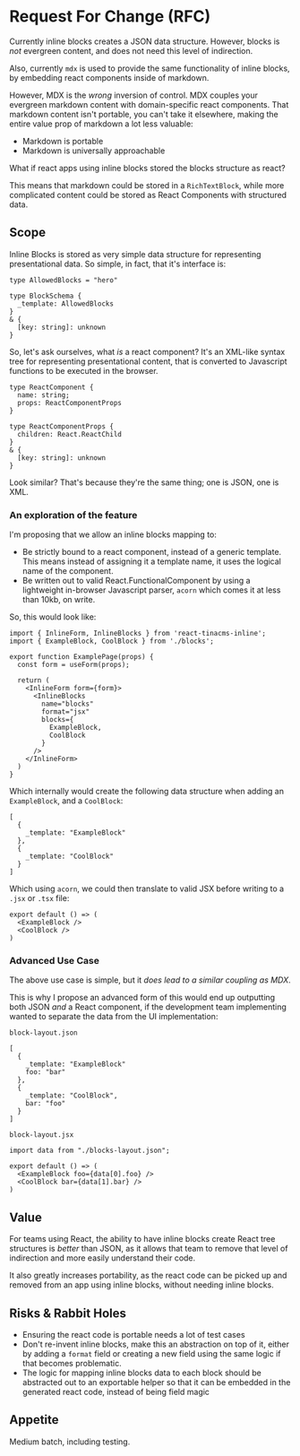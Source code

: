 # Request For Change (RFC)
<!--
  Provide a brief summary of what this RFC is about.
-->

Currently inline blocks creates a JSON data structure. However, blocks is _not_ evergreen content, and does not need this level of indirection. 

Also, currently `mdx` is used to provide the same functionality of inline blocks, by embedding react components inside of markdown.

However, MDX is the _wrong_ inversion of control. MDX couples your evergreen markdown content with domain-specific react components. That markdown content isn't portable, you can't take it elsewhere, making the entire value prop of markdown a lot less valuable:

- Markdown is portable
- Markdown is universally approachable

What if react apps using inline blocks stored the blocks structure as react?

This means that markdown could be stored in a `RichTextBlock`, while more complicated content could be stored as React Components with structured data.

## Scope
<!--
  Please outline at a high level what you expect from the result of actioning this RFC, including examples of implementation.
-->

Inline Blocks is stored as very simple data structure for representing presentational data. So simple, in fact, that it's interface is:

```
type AllowedBlocks = "hero"

type BlockSchema {
  _template: AllowedBlocks
} 
& {
  [key: string]: unknown
}
```

So, let's ask ourselves, what _is_ a react component? It's an XML-like syntax tree for representing presentational content, that is converted to Javascript functions to be executed in the browser.

```
type ReactComponent {
  name: string;
  props: ReactComponentProps
}

type ReactComponentProps {
  children: React.ReactChild
}
& {
  [key: string]: unknown
}
```

Look similar? That's because they're the same thing; one is JSON, one is XML.

### An exploration of the feature

I'm proposing that we allow an inline blocks mapping to:

- Be strictly bound to a react component, instead of a generic template. This means instead of assigning it a template name, it uses the logical name of the component.
- Be written out to valid React.FunctionalComponent by using a lightweight in-browser Javascript parser, `acorn` which comes it at less than 10kb, on write.

So, this would look like:

```
import { InlineForm, InlineBlocks } from 'react-tinacms-inline';
import { ExampleBlock, CoolBlock } from './blocks';

export function ExamplePage(props) {
  const form = useForm(props);
  
  return (
    <InlineForm form={form}>
      <InlineBlocks
        name="blocks"
        format="jsx"
        blocks={
          ExampleBlock,
          CoolBlock
        }
      />
    </InlineForm>
  )
}
```

Which internally would create the following data structure when adding an `ExampleBlock`, and a `CoolBlock`:

```
[
  {
    _template: "ExampleBlock"
  },
  {
    _template: "CoolBlock"
  }
]
```

Which using `acorn`, we could then translate to valid JSX before writing to a `.jsx` or `.tsx` file:

```
export default () => (
  <ExampleBlock />
  <CoolBlock />
)
```

### Advanced Use Case

The above use case is simple, but it _does lead to a similar coupling as MDX_.

This is why I propose an advanced form of this would end up outputting both JSON _and_ a React component, if the development team implementing wanted to separate the data from the UI implementation:

`block-layout.json`
```
[
  {
    _template: "ExampleBlock"
    foo: "bar"
  },
  {
    _template: "CoolBlock",
    bar: "foo"
  }
]
```

`block-layout.jsx`
```
import data from "./blocks-layout.json";

export default () => (
  <ExampleBlock foo={data[0].foo} />
  <CoolBlock bar={data[1].bar} />
)
```

## Value
<!--
  Please outline the value the work from this RFC would deliver to the users of TinaCMS.
-->

For teams using React, the ability to have inline blocks create React tree structures is _better_ than JSON, as it allows that team to remove that level of indirection and more easily understand their code.

It also greatly increases portability, as the react code can be picked up and removed from an app using inline blocks, without needing inline blocks.


## Risks & Rabbit Holes
<!--
  Please outline any risks related to this RFC. Some examples:
  
  - List the unknowns
  - List the challenges that are likely to faced in implementing this RFC, such as co-ordinating with third parties, dealing with breaking changes, etc.
  - List the rabbit holes, or complicated parts, that could make the implementation of this RFC go off the rails or take too long
-->
- Ensuring the react code is portable needs a lot of test cases
- Don't re-invent inline blocks, make this an abstraction on top of it, either by adding a `format` field or creating a new field using the same logic if that becomes problematic.
- The logic for mapping inline blocks data to each block should be abstracted out to an exportable helper so that it can be embedded in the generated react code, instead of being field magic

## Appetite
<!--
  Express how long you think is a reasonable time to spend on this.
  
  NOT how long you think it will take, but how long you think we should invest in this. We like to frame this as:
  
  - Small batch, 1-2 weeks
  - Medium batch, 3 weeks
  - Large batch, 3-6 weeks
-->
Medium batch, including testing.
